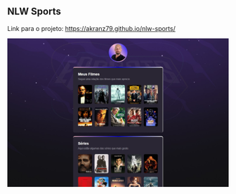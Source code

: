 ## NLW Sports

Link para o projeto:
https://akranz79.github.io/nlw-sports/

![](img/Screenshot_2.jpg)